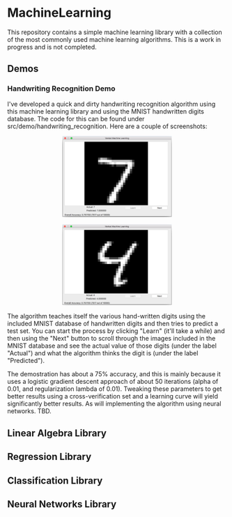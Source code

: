 # MachineLearning

This repository contains a simple machine learning library with a collection of the most commonly used machine learning algorithms. This is a work in progress and is not completed.
## Demos
### Handwriting Recognition Demo
I've developed a quick and dirty handwriting recognition algorithm using this machine learning library and using the MNIST handwritten digits database. The code for this can be found under src/demo/handwriting_recognition. Here are a couple of screenshots:

<p align="center">
<img src="https://github.com/VenkatKS/MachineLearning/blob/master/src/demo/handwriting_recognition/screenshots/digit7.png?raw=true" alt="Digit 7 Prediction" width="50%" height="50%"/>
</p>

<p align="center">
<img src="https://github.com/VenkatKS/MachineLearning/blob/master/src/demo/handwriting_recognition/screenshots/digit4.png?raw=true" alt="Digit 4 Prediction" width="50%" height="50%"/>
</p>
<p>
The algorithm teaches itself the various hand-written digits using the included MNIST database of handwritten digits and then tries to predict a test set. You can start the process by clicking "Learn" (it'll take a while) and then using the "Next" button to scroll through the images included in the MNIST database and see the actual value of those digits (under the label "Actual") and what the algorithm thinks the digit is (under the label "Predicted").
</p>
<p>
The demostration has about a 75% accuracy, and this is mainly because it uses a logistic gradient descent approach of about 50 iterations (alpha of 0.01, and regularization lambda of 0.01). Tweaking these parameters to get better results using a cross-verification set and a learning curve will yield significantly better results. As will implementing the algorithm using neural networks. TBD.
</p>


## Linear Algebra Library
## Regression Library
## Classification Library
## Neural Networks Library
